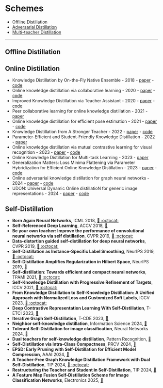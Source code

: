 # Schemes

*  [Offline Distillation](#Offline-Distillation)
*  [Adversarial Distillation](#Online-Distillation)
*  [Multi-teacher Distillation](#Self-Distillation)
---
## Offline Distillation

## Online Distillation

* Knowledge Distillation by On-the-Fly Native Ensemble - 2018 - [paper](https://proceedings.neurips.cc/paper/2018/hash/94ef7214c4a90790186e255304f8fd1f-Abstract.html) - [code](https://github.com/Lan1991Xu/ONE_NeurIPS2018)
* Online knowledge distillation via collaborative learning - 2020 - [paper](http://openaccess.thecvf.com/content_CVPR_2020/html/Guo_Online_Knowledge_Distillation_via_Collaborative_Learning_CVPR_2020_paper.html) - [code](https://github.com/shaoeric/Online-Knowledge-Distillation-via-Collaborative-Learning)
* Improved Knowledge Distillation via Teacher Assistant - 2020 - [paper](https://aaai.org/ojs/index.php/AAAI/article/view/5963/5819) - [code](https://github.com/imirzadeh/Teacher-Assistant-Knowledge-Distillation)
* Peer collaborative learning for online knowledge distillation - 2021 - [paper](https://ojs.aaai.org/index.php/AAAI/article/view/17234)
* Online knowledge distillation for efficient pose estimation - 2021 - [paper](http://openaccess.thecvf.com/content/ICCV2021/html/Li_Online_Knowledge_Distillation_for_Efficient_Pose_Estimation_ICCV_2021_paper.html) - [code](https://github.com/zhengli97/OKDHP)
* Knowledge Distillation from A Stronger Teacher - 2022 - [paper](https://proceedings.neurips.cc/paper_files/paper/2022/hash/da669dfd3c36c93905a17ddba01eef06-Abstract-Conference.html) - [code](https://github.com/hunto/dist_kd)
* Parameter-Efficient and Student-Friendly Knowledge Distillation - 2022 - [paper](https://ieeexplore.ieee.org/abstract/document/10272648/)
* Online knowledge distillation via mutual contrastive learning for visual recognition - 2023 - [paper](https://ieeexplore.ieee.org/abstract/document/10073628/) - [code](https://github.com/winycg/mcl)
* Online Knowledge Distillation for Multi-task Learning - 2023 - [paper](https://openaccess.thecvf.com/content/WACV2023/html/Jacob_Online_Knowledge_Distillation_for_Multi-Task_Learning_WACV_2023_paper.html)
* Generalization Matters: Loss Minima Flattening via Parameter Hybridization
for Efficient Online Knowledge Distillation - 2023 - [paper](http://openaccess.thecvf.com/content/CVPR2023/html/Zhang_Generalization_Matters_Loss_Minima_Flattening_via_Parameter_Hybridization_for_Efficient_CVPR_2023_paper.html) - [code](https://github.com/tianlizhang/okdph)
* Online adversarial knowledge distillation for graph neural networks - 2024 - [paper](https://www.sciencedirect.com/science/article/pii/S0957417423021735) - [code](https://github.com/wangz3066/onlinedistillgcn)
* UDON: Universal Dynamic Online distillatioN for generic image representations - 2024 - [paper](https://arxiv.org/abs/2406.08332) - [code](https://github.com/nikosips/udon)


## Self-Distillation
- **Born Again Neural Networks**, ICML 2018, [ :link: ](https://arxiv.org/abs/1805.04770)[ :octocat: ](https://github.com/nocotan/born_again_neuralnet)
- **Self-Referenced Deep Learning**, ACCV 2018, [ :link: ](https://link.springer.com/chapter/10.1007/978-3-030-20890-5_19?fromPaywallRec=false)
- **Be your own teacher: Improve the performance of convolutional neural networks via self distillation**, CVPR 2019, [ :link: ](https://arxiv.org/abs/1905.08094)[ :octocat: ](https://github.com/luanyunteng/pytorch-be-your-own-teacher)
- **Data-distortion guided self-distillation for deep neural networks**, CVPR 2019, [ :link: ](https://dl.acm.org/doi/10.1609/aaai.v33i01.33015565)[ :octocat: ](https://github.com/youngerous/ddgsd-pytorch)
- **Self-Distillation as Instance-Specific Label Smoothing**, NeurIPS 2019, [ :link: ](https://arxiv.org/abs/2006.05065)[ :octocat: ](https://github.com/ZhiluZhang123/neurips\_2020\_distillation)
- **Self-Distillation Amplifies Regularization in Hilbert Space**, NeurIPS 2019, [ :link: ](https://arxiv.org/abs/2002.05715)
- **Self-distillation: Towards efficient and compact neural networks**, TPAMI 2021, [ :link: ](https://ieeexplore.ieee.org/document/9381661)[ :octocat: ](https://github.com/Frank-Jin54/self_distillation)
- **Self-Knowledge Distillation with Progressive Refinement of Targets**, ICCV 2021, [ :link: ](https://arxiv.org/abs/2006.12000)[ :octocat: ](https://github.com/lgcnsai/PS-KD-Pytorch)
- **From Knowledge Distillation to Self-Knowledge Distillation: A Unified Approach with Normalized Loss and Customized Soft Labels**, ICCV 2023, [ :link: ](https://arxiv.org/abs/2303.13005)[ :octocat: ](https://github.com/yzd-v/cls_KD)
- **Deep Contrastive Representation Learning With Self-Distillation**, T-ETCI 2023, [ :link: ](https://ieeexplore.ieee.org/document/10233880)
- **Iterative Graph Self-Distillation**, T-CDE 2023, [ :link: ](https://arxiv.org/abs/2010.12609)
- **Neighbor self-knowledge distillation**, Information Science 2024, [ :link: ](https://www.sciencedirect.com/science/article/abs/pii/S0020025523014445) 
- **Tolerant Self-Distillation for image classification**, Neural Networks 2024, [ :link: ](https://www.sciencedirect.com/science/article/abs/pii/S0893608024001394)
- **Dual teachers for self-knowledge distillation**, Pattern Recognition, [ :link: ](https://www.sciencedirect.com/science/article/abs/pii/S0031320324001730)
- **Self-Distillation via Intra-Class Compactness**, PRCV 2024, [ :link: ](https://link.springer.com/chapter/10.1007/978-981-97-8487-5_10)
- **EPSD: Early Pruning with Self-Distillation for Efficient Model Compression**, AAAI 2024, [ :link: ](https://arxiv.org/abs/2402.00084)
- **A Teacher-Free Graph Knowledge Distillation Framework with Dual Self-Distillation**, TIP 2024, [ :link: ](https://arxiv.org/abs/2403.03483)[ :octocat: ](https://github.com/LirongWu/TGS)
- **Restructuring the Teacher and Student in Self-Distillation**, TIP 2024, [ :link: ](https://ieeexplore.ieee.org/document/10693311)
- **A Feature Map Fusion Self-Distillation Scheme for Image Classification Networks**, Electronics 2025, [ :link: ](https://www.mdpi.com/2079-9292/14/1/182) 

